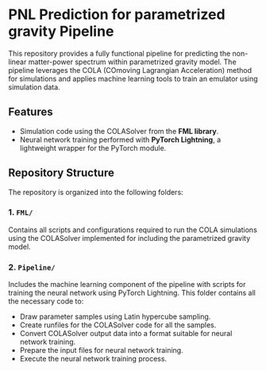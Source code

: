 # PNL Prediction for parametrized gravity Pipeline

This repository provides a fully functional pipeline for predicting the non-linear matter-power spectrum within parametrized gravity model. The pipeline leverages the COLA (COmoving Lagrangian Acceleration) method for simulations and applies machine learning tools to train an emulator using simulation data.

## Features

- Simulation code using the COLASolver from the **FML library**.
- Neural network training performed with **PyTorch Lightning**, a lightweight wrapper for the PyTorch module.

## Repository Structure

The repository is organized into the following folders:

### 1. `FML/`
Contains all scripts and configurations required to run the COLA simulations using the COLASolver implemented for including the parametrized gravity model.

### 2. `Pipeline/`
Includes the machine learning component of the pipeline with scripts for training the neural network using PyTorch Lightning. This folder contains all the necessary code to:

- Draw parameter samples using Latin hypercube sampling.
- Create runfiles for the COLASolver code for all the samples.
- Convert COLASolver output data into a format suitable for neural network training.
- Prepare the input files for neural network training.
- Execute the neural network training process.




